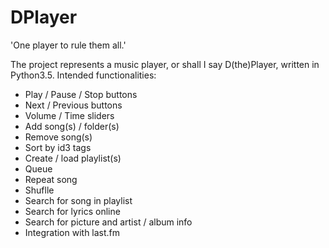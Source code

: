 # DPlayer
'One player to rule them all.'

The project represents a music player, or shall I say D(the)Player, written in Python3.5. 
Intended functionalities:
  - Play / Pause / Stop buttons
  - Next / Previous buttons
  - Volume / Time sliders
  - Add song(s) / folder(s)
  - Remove song(s)
  - Sort by id3 tags
  - Create / load playlist(s)
  - Queue
  - Repeat song
  - Shuflle
  - Search for song in playlist
  - Search for lyrics online
  - Search for picture and artist / album info
  - Integration with last.fm
